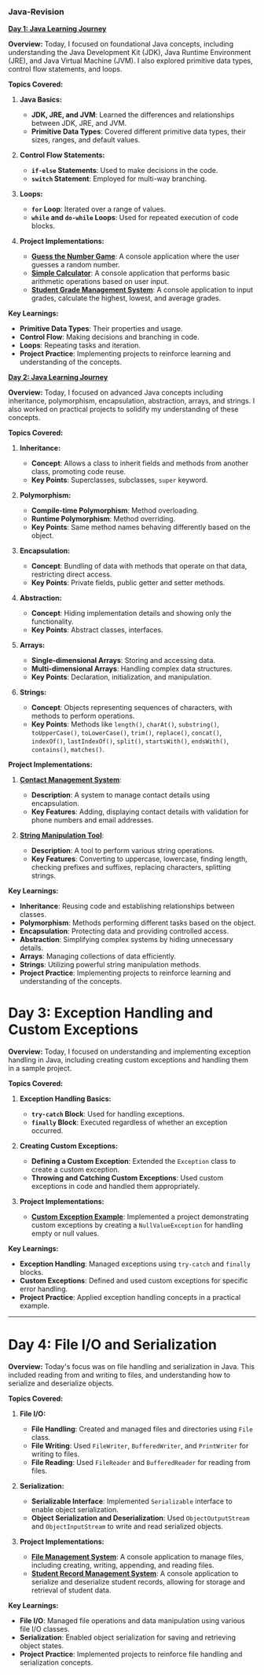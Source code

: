 ### Java-Revision
**[Day 1: Java Learning Journey](/src/Day1)**

**Overview:**
Today, I focused on foundational Java concepts, including understanding the Java Development Kit (JDK), Java Runtime Environment (JRE), and Java Virtual Machine (JVM). I also explored primitive data types, control flow statements, and loops.

**Topics Covered:**

1. **Java Basics:**
   - **JDK, JRE, and JVM**: Learned the differences and relationships between JDK, JRE, and JVM. 
   - **Primitive Data Types**: Covered different primitive data types, their sizes, ranges, and default values.

2. **Control Flow Statements:**
   - **`if-else` Statements**: Used to make decisions in the code.
   - **`switch` Statement**: Employed for multi-way branching.

3. **Loops:**
   - **`for` Loop**: Iterated over a range of values.
   - **`while` and `do-while` Loops**: Used for repeated execution of code blocks.

4. **Project Implementations:**
   - **[Guess the Number Game](src/Day1/ProjectA.java)**: A console application where the user guesses a random number.
   - **[Simple Calculator](src/Day1/ProjectC.java)**: A console application that performs basic arithmetic operations based on user input.
   - **[Student Grade Management System](src/Day1/ProjectC.java)**: A console application to input grades, calculate the highest, lowest, and average grades.

**Key Learnings:**
- **Primitive Data Types**: Their properties and usage.
- **Control Flow**: Making decisions and branching in code.
- **Loops**: Repeating tasks and iteration.
- **Project Practice**: Implementing projects to reinforce learning and understanding of the concepts.

**[Day 2: Java Learning Journey](/src/Day2)**

**Overview:**
Today, I focused on advanced Java concepts including inheritance, polymorphism, encapsulation, abstraction, arrays, and strings. I also worked on practical projects to solidify my understanding of these concepts.

**Topics Covered:**

1. **Inheritance:**
   - **Concept**: Allows a class to inherit fields and methods from another class, promoting code reuse.
   - **Key Points**: Superclasses, subclasses, `super` keyword.

2. **Polymorphism:**
   - **Compile-time Polymorphism**: Method overloading.
   - **Runtime Polymorphism**: Method overriding.
   - **Key Points**: Same method names behaving differently based on the object.

3. **Encapsulation:**
   - **Concept**: Bundling of data with methods that operate on that data, restricting direct access.
   - **Key Points**: Private fields, public getter and setter methods.

4. **Abstraction:**
   - **Concept**: Hiding implementation details and showing only the functionality.
   - **Key Points**: Abstract classes, interfaces.

5. **Arrays:**
   - **Single-dimensional Arrays**: Storing and accessing data.
   - **Multi-dimensional Arrays**: Handling complex data structures.
   - **Key Points**: Declaration, initialization, and manipulation.

6. **Strings:**
   - **Concept**: Objects representing sequences of characters, with methods to perform operations.
   - **Key Points**: Methods like `length()`, `charAt()`, `substring()`, `toUpperCase()`, `toLowerCase()`, `trim()`, `replace()`, `concat()`, `indexOf()`, `lastIndexOf()`, `split()`, `startsWith()`, `endsWith()`, `contains()`, `matches()`.

**Project Implementations:**

1. **[Contact Management System](src/Day2/ProjectA.java)**:
   - **Description**: A system to manage contact details using encapsulation.
   - **Key Features**: Adding, displaying contact details with validation for phone numbers and email addresses.

2. **[String Manipulation Tool](src/Day2/ProjectB.java)**:
   - **Description**: A tool to perform various string operations.
   - **Key Features**: Converting to uppercase, lowercase, finding length, checking prefixes and suffixes, replacing characters, splitting strings.

**Key Learnings:**
- **Inheritance**: Reusing code and establishing relationships between classes.
- **Polymorphism**: Methods performing different tasks based on the object.
- **Encapsulation**: Protecting data and providing controlled access.
- **Abstraction**: Simplifying complex systems by hiding unnecessary details.
- **Arrays**: Managing collections of data efficiently.
- **Strings**: Utilizing powerful string manipulation methods.
- **Project Practice**: Implementing projects to reinforce learning and understanding of the concepts.

# Day 3: Exception Handling and Custom Exceptions

**Overview:**
Today, I focused on understanding and implementing exception handling in Java, including creating custom exceptions and handling them in a sample project.

**Topics Covered:**

1. **Exception Handling Basics:**
   - **`try-catch` Block**: Used for handling exceptions.
   - **`finally` Block**: Executed regardless of whether an exception occurred.

2. **Creating Custom Exceptions:**
   - **Defining a Custom Exception**: Extended the `Exception` class to create a custom exception.
   - **Throwing and Catching Custom Exceptions**: Used custom exceptions in code and handled them appropriately.

3. **Project Implementations:**
   - **[Custom Exception Example](src/day3/CustomExceptionExample.java)**: Implemented a project demonstrating custom exceptions by creating a `NullValueException` for handling empty or null values.

**Key Learnings:**
- **Exception Handling**: Managed exceptions using `try-catch` and `finally` blocks.
- **Custom Exceptions**: Defined and used custom exceptions for specific error handling.
- **Project Practice**: Applied exception handling concepts in a practical example.

---

# Day 4: File I/O and Serialization

**Overview:**
Today's focus was on file handling and serialization in Java. This included reading from and writing to files, and understanding how to serialize and deserialize objects.

**Topics Covered:**

1. **File I/O:**
   - **File Handling**: Created and managed files and directories using `File` class.
   - **File Writing**: Used `FileWriter`, `BufferedWriter`, and `PrintWriter` for writing to files.
   - **File Reading**: Used `FileReader` and `BufferedReader` for reading from files.

2. **Serialization:**
   - **Serializable Interface**: Implemented `Serializable` interface to enable object serialization.
   - **Object Serialization and Deserialization**: Used `ObjectOutputStream` and `ObjectInputStream` to write and read serialized objects.

3. **Project Implementations:**
   - **[File Management System](src/day4/ProjectA.java)**: A console application to manage files, including creating, writing, appending, and reading files.
   - **[Student Record Management System](src/day4/ProjectB.java)**: A console application to serialize and deserialize student records, allowing for storage and retrieval of student data.

**Key Learnings:**
- **File I/O**: Managed file operations and data manipulation using various file I/O classes.
- **Serialization**: Enabled object serialization for saving and retrieving object states.
- **Project Practice**: Implemented projects to reinforce file handling and serialization concepts.


